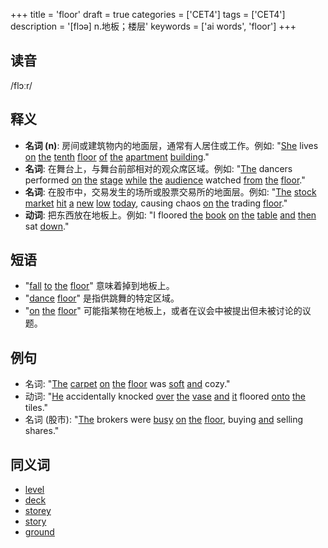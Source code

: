 +++
title = 'floor'
draft = true
categories = ['CET4']
tags = ['CET4']
description = '[flɔə] n.地板；楼层'
keywords = ['ai words', 'floor']
+++

## 读音
/flɔːr/

## 释义
- **名词 (n)**: 房间或建筑物内的地面层，通常有人居住或工作。例如: "[She](/post/she/) lives [on](/post/on/) [the](/post/the/) [tenth](/post/tenth/) [floor](/post/floor/) [of](/post/of/) [the](/post/the/) [apartment](/post/apartment/) [building](/post/building/)."
- **名词**: 在舞台上，与舞台前部相对的观众席区域。例如: "[The](/post/the/) dancers performed [on](/post/on/) [the](/post/the/) [stage](/post/stage/) [while](/post/while/) [the](/post/the/) [audience](/post/audience/) watched [from](/post/from/) [the](/post/the/) [floor](/post/floor/)."
- **名词**: 在股市中，交易发生的场所或股票交易所的地面层。例如: "[The](/post/the/) [stock](/post/stock/) [market](/post/market/) [hit](/post/hit/) [a](/post/a/) [new](/post/new/) [low](/post/low/) [today](/post/today/), causing chaos [on](/post/on/) [the](/post/the/) trading [floor](/post/floor/)."
- **动词**: 把东西放在地板上。例如: "I floored [the](/post/the/) [book](/post/book/) [on](/post/on/) [the](/post/the/) [table](/post/table/) [and](/post/and/) [then](/post/then/) sat [down](/post/down/)."

## 短语
- "[fall](/post/fall/) [to](/post/to/) [the](/post/the/) [floor](/post/floor/)" 意味着掉到地板上。
- "[dance](/post/dance/) [floor](/post/floor/)" 是指供跳舞的特定区域。
- "[on](/post/on/) [the](/post/the/) [floor](/post/floor/)" 可能指某物在地板上，或者在议会中被提出但未被讨论的议题。

## 例句
- 名词: "[The](/post/the/) [carpet](/post/carpet/) [on](/post/on/) [the](/post/the/) [floor](/post/floor/) was [soft](/post/soft/) [and](/post/and/) cozy."
- 动词: "[He](/post/he/) accidentally knocked [over](/post/over/) [the](/post/the/) [vase](/post/vase/) [and](/post/and/) [it](/post/it/) floored [onto](/post/onto/) [the](/post/the/) tiles."
- 名词 (股市): "[The](/post/the/) brokers were [busy](/post/busy/) [on](/post/on/) [the](/post/the/) [floor](/post/floor/), buying [and](/post/and/) selling shares."

## 同义词
- [level](/post/level/)
- [deck](/post/deck/)
- [storey](/post/storey/)
- [story](/post/story/)
- [ground](/post/ground/)
